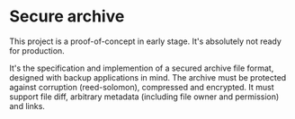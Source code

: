 # Secure archive

This project is a proof-of-concept in early stage. It's absolutely not ready for production.

It's the specification and implemention of a secured archive file format, designed with backup applications in mind.
The archive must be protected against corruption (reed-solomon), compressed and encrypted. It must support file diff, arbitrary metadata (including file owner and permission) and links.

